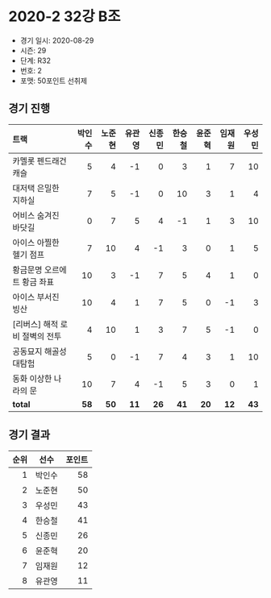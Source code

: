 # 2020-2 32강 B조

- 경기 일시: 2020-08-29
- 시즌: 29
- 단계: R32
- 번호: 2
- 포맷: 50포인트 선취제





## 경기 진행

| 트랙 | 박인수 | 노준현 | 유관영 | 신종민 | 한승철 | 윤준혁 | 임재원 | 우성민 |
|:---|---:|---:|---:|---:|---:|---:|---:|---:|
| 카멜롯 펜드래건 캐슬 | 5 | 4 | -1 | 0 | 3 | 1 | 7 | 10 |
| 대저택 은밀한 지하실 | 7 | 5 | -1 | 0 | 10 | 3 | 1 | 4 |
| 어비스 숨겨진 바닷길 | 0 | 7 | 5 | 4 | -1 | 1 | 3 | 10 |
| 아이스 아찔한 헬기 점프 | 7 | 10 | 4 | -1 | 3 | 0 | 1 | 5 |
| 황금문명 오르에트 황금 좌표 | 10 | 3 | -1 | 7 | 5 | 4 | 1 | 0 |
| 아이스 부서진 빙산 | 10 | 4 | 1 | 7 | 5 | 0 | -1 | 3 |
| [리버스] 해적 로비 절벽의 전투 | 4 | 10 | 1 | 3 | 7 | 5 | -1 | 0 |
| 공동묘지 해골성 대탐험 | 5 | 0 | -1 | 7 | 4 | 3 | 1 | 10 |
| 동화 이상한 나라의 문 | 10 | 7 | 4 | -1 | 5 | 3 | 0 | 1 |
| __total__ | __58__ | __50__ | __11__ | __26__ | __41__ | __20__ | __12__ | __43__ |




## 경기 결과

| 순위 | 선수 | 포인트 |
|---:|:---:|---:|
| 1 | 박인수 | 58 |
| 2 | 노준현 | 50 |
| 3 | 우성민 | 43 |
| 4 | 한승철 | 41 |
| 5 | 신종민 | 26 |
| 6 | 윤준혁 | 20 |
| 7 | 임재원 | 12 |
| 8 | 유관영 | 11 |

